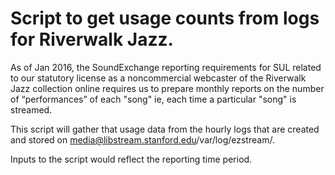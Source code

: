 # Script to get usage counts from logs for Riverwalk Jazz.  

As of Jan 2016, the SoundExchange reporting requirements for SUL related to our statutory license as a noncommercial webcaster of the Riverwalk Jazz collection online requires us to prepare monthly reports on the number of “performances” of each "song" ie, each time a particular "song" is streamed.

This script will gather that usage data from the hourly logs that are created and stored on media@libstream.stanford.edu/var/log/ezstream/.

Inputs to the script would reflect the reporting time period.

